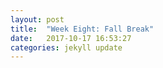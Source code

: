 ```yaml
---
layout: post
title:  "Week Eight: Fall Break"
date:   2017-10-17 16:53:27
categories: jekyll update
---
```

